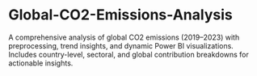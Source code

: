 # Global-CO2-Emissions-Analysis
A comprehensive analysis of global CO2 emissions (2019–2023) with preprocessing, trend insights, and dynamic Power BI visualizations. Includes country-level, sectoral, and global contribution breakdowns for actionable insights.

